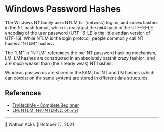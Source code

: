 # Windows Password Hashes

The Windows NT family uses NTLM for (network) logins, and stores hashes in the NT hash format, which is really just the md4 hash of the UTF-16-LE encoding of the user password (UTF-16-LE is the little endian version of UTF-16). While NTLM is the login protocol, people commonly call NT hashes "NTLM" hashes.

The "LM" in "NTLM" references the pre-NT password hashing mechanism, LM. LM hashes are constructed in an absolutely batshit crazy fashion, and are *much* weaker than (the already weak) NT hashes.

Windows passwords are stored in the SAM, but NT and LM hashes (which can coexist on the same system) are stored in different data structures.

## References

* [TryHackMe - Complete Beginner](tryhackme-complete-beginner.md)
* [LM, NTLM, Net-NTLMv2, oh my!](https://medium.com/@petergombos/lm-ntlm-net-ntlmv2-oh-my-a9b235c58ed4)

- - - -

👤 Nathan Acks
📅 October 12, 2021
